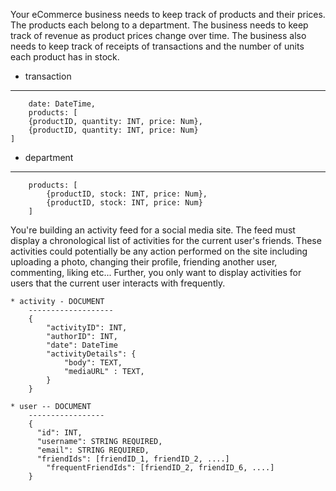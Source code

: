 Your eCommerce business needs to keep track of products and their prices. The products each belong to a department. The business needs to keep track of revenue as product prices change over time. The business also needs to keep track of receipts of transactions and the number of units each product has in stock.

* transaction
------------
		date: DateTime,
		products: [
  		{productID, quantity: INT, price: Num},
    	{productID, quantity: INT, price: Num}
    ]

* department
------------
		products: [
			{productID, stock: INT, price: Num},
			{productID, stock: INT, price: Num}
		]


You're building an activity feed for a social media site. The feed must display a chronological list of activities for the current user's friends. These activities could potentially be any action performed on the site including uploading a photo, changing their profile, friending another user, commenting, liking etc... Further, you only want to display activities for users that the current user interacts with frequently.

	* activity - DOCUMENT
		-------------------
		{
			"activityID": INT,
			"authorID": INT,
			"date": DateTime
			"activityDetails": {
				"body": TEXT,
				"mediaURL" : TEXT,
			}
		}

	* user -- DOCUMENT
		-----------------
		{
		  "id": INT,
		  "username": STRING REQUIRED,
		  "email": STRING REQUIRED,
		  "friendIds": [friendID_1, friendID_2, ....]
			"frequentFriendIds": [friendID_2, friendID_6, ....]
		}
